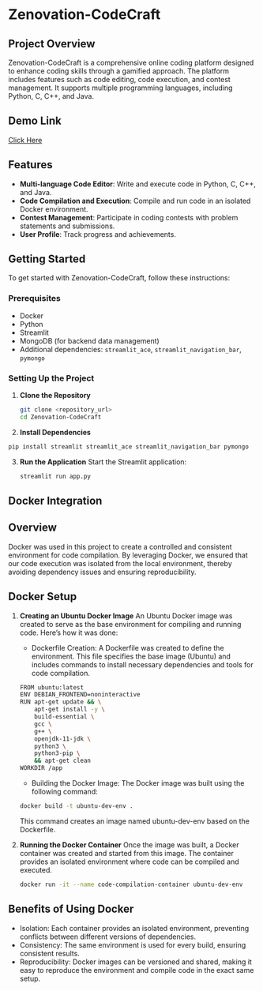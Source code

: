 # Zenovation-CodeCraft

## Project Overview

Zenovation-CodeCraft is a comprehensive online coding platform designed to enhance coding skills through a gamified approach. The platform includes features such as code editing, code execution, and contest management. It supports multiple programming languages, including Python, C, C++, and Java.

## Demo Link

[Click Here](https://drive.google.com/drive/folders/1pqMG3NFnDIMa3ZGOwfyKBuyKQLiu7_aY?usp=sharing)

## Features

- **Multi-language Code Editor**: Write and execute code in Python, C, C++, and Java.
- **Code Compilation and Execution**: Compile and run code in an isolated Docker environment.
- **Contest Management**: Participate in coding contests with problem statements and submissions.
- **User Profile**: Track progress and achievements.

## Getting Started

To get started with Zenovation-CodeCraft, follow these instructions:

### Prerequisites

- Docker
- Python
- Streamlit
- MongoDB (for backend data management)
- Additional dependencies: `streamlit_ace`, `streamlit_navigation_bar`, `pymongo`

### Setting Up the Project

1. **Clone the Repository**

   ```bash
   git clone <repository_url>
   cd Zenovation-CodeCraft
   ```
2. **Install Dependencies**
   
  ```bash
  pip install streamlit streamlit_ace streamlit_navigation_bar pymongo
  ```
3. **Run the Application**
   Start the Streamlit application:
   ```bash
   streamlit run app.py
   ```

## Docker Integration

## Overview

Docker was used in this project to create a controlled and consistent environment for code compilation. By leveraging Docker, we ensured that our code execution was isolated from the local environment, thereby avoiding dependency issues and ensuring reproducibility.

## Docker Setup

1. **Creating an Ubuntu Docker Image**
   An Ubuntu Docker image was created to serve as the base environment for compiling and running code. Here’s how it was done:
   - Dockerfile Creation: A Dockerfile was created to define the environment. This file specifies the base image (Ubuntu) and includes commands to install necessary dependencies and tools for code compilation.
   ```bash
   FROM ubuntu:latest
   ENV DEBIAN_FRONTEND=noninteractive
   RUN apt-get update && \
       apt-get install -y \
       build-essential \
       gcc \
       g++ \
       openjdk-11-jdk \
       python3 \
       python3-pip \
       && apt-get clean
   WORKDIR /app
   ```
   - Building the Docker Image: The Docker image was built using the following command:
     
   ```bash
   docker build -t ubuntu-dev-env .
   ```
   This command creates an image named ubuntu-dev-env based on the Dockerfile.

2. **Running the Docker Container**
   Once the image was built, a Docker container was created and started from this image. The container provides an isolated environment where code can be compiled and executed.
   ```bash
   docker run -it --name code-compilation-container ubuntu-dev-env
   ```

## Benefits of Using Docker
   - Isolation: Each container provides an isolated environment, preventing conflicts between different versions of dependencies.
   - Consistency: The same environment is used for every build, ensuring consistent results.
   - Reproducibility: Docker images can be versioned and shared, making it easy to reproduce the environment and compile code in the exact same setup.




